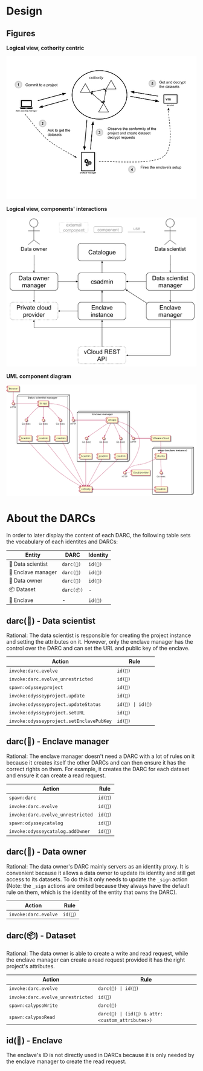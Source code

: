 # Design

## Figures

**Logical view, cothority centric**
<center><img src="assets/cothority_view.png"/></center>

**Logical view, components' interactions**
<center><img src="assets/logical_view.png"/></center>

**UML component diagram**
<center><img src="assets/components_uml.png"/></center>

# About the DARCs

In order to later display the content of each DARC, the following table sets the
vocabulary of each identites and DARCs:

| Entity | DARC | Identity |
| ------ | ---- | -------- |
| 🔬 Data scientist | `darc(🔬)` | `id(🔬)` |
| 🐙 Enclave manager | `darc(🐙)` | `id(🐙)` |
| 👔 Data owner | `darc(👔)` | `id(👔)` |
| 📦 Dataset | `darc(📦)` | - |
| 🔐 Enclave | - | `id(🔐)` |

## darc(🔬) - Data scientist

Rational: The data scientist is responsible for creating the project instance
and setting the attributes on it. However, only the enclave manager has the
control over the DARC and can set the URL and public key of the enclave.

| Action | Rule | 
| ------ | ---- |
| `invoke:darc.evolve` | `id(🐙)` |
| `invoke:darc.evolve_unrestricted` | `id(🐙)` |
| `spawn:odysseyproject` | `id(🔬)` |
| `invoke:odysseyproject.update` | `id(🔬)` |
| `invoke:odysseyproject.updateStatus` | `id(🔬) \| id(🐙)` |
| `invoke:odysseyproject.setURL` | `id(🐙)` |
| `invoke:odysseyproject.setEnclavePubKey` | `id(🐙)` | 

## darc(🐙) - Enclave manager

Rational: The enclave manager doesn't need a DARC with a lot of rules on it
because it creates itself the other DARCs and can then ensure it has the correct
rights on them. For example, it creates the DARC for each dataset and ensure it
can create a read request.

| Action | Rule | 
| ------ | ---- |
| `spawn:darc` | `id(🐙)` |
| `invoke:darc.evolve` | `id(🐙)` |
| `invoke:darc.evolve_unrestricted` | `id(🐙)` |
| `spawn:odysseycatalog` | `id(🐙)` |
| `invoke:odysseycatalog.addOwner` | `id(🐙)` |

## darc(👔) - Data owner

Rational: The data owner's DARC mainly servers as an identity proxy. It is
convenient because it allows a data owner to update its identity and still get
access to its datasets. To do this it only needs to update the `_sign` action
(Note: the `_sign` actions are omited because they always have the default rule
on them, which is the identity of the entity that owns the DARC).

| Action | Rule | 
| ------ | ---- |
| `invoke:darc.evolve` | `id(👔)` |

## darc(📦) - Dataset

Rational: The data owner is able to create a write and read request, while the
enclave manager can create a read request provided it has the right project's
attributes.

| Action | Rule | 
| ------ | ---- |
| `invoke:darc.evolve` | `darc(👔) \| id(🐙)` |
| `invoke:darc.evolve_unrestricted` | `id(🐙)` |
| `spawn:calypsoWrite` | `darc(👔)` |
| `spawn:calypsoRead` | `darc(👔) \| (id(🐙) & attr:<custom_attributes>)` |

## id(🔐) - Enclave

The enclave's ID is not directly used in DARCs because it is only needed by the
enclave manager to create the read request.